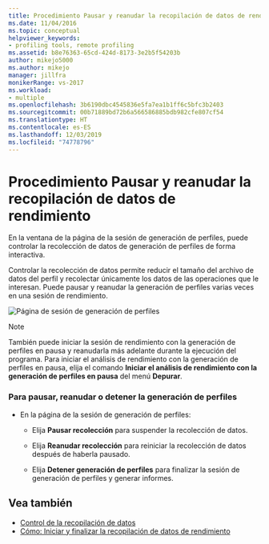 ```yaml
---
title: Procedimiento Pausar y reanudar la recopilación de datos de rendimiento | Microsoft Docs
ms.date: 11/04/2016
ms.topic: conceptual
helpviewer_keywords:
- profiling tools, remote profiling
ms.assetid: b8e76363-65cd-424d-8173-3e2b5f54203b
author: mikejo5000
ms.author: mikejo
manager: jillfra
monikerRange: vs-2017
ms.workload:
- multiple
ms.openlocfilehash: 3b6190dbc4545836e5fa7ea1b1ff6c5bfc3b2403
ms.sourcegitcommit: 00b71889bd72b6a566586885bdb982cfe807cf54
ms.translationtype: HT
ms.contentlocale: es-ES
ms.lasthandoff: 12/03/2019
ms.locfileid: "74778796"
---
```

# <a name="how-to-pause-and-resume-performance-data-collection"></a>Procedimiento Pausar y reanudar la recopilación de datos de rendimiento
En la ventana de la página de la sesión de generación de perfiles, puede controlar la recolección de datos de generación de perfiles de forma interactiva.

 Controlar la recolección de datos permite reducir el tamaño del archivo de datos del perfil y recolectar únicamente los datos de las operaciones que le interesan. Puede pausar y reanudar la generación de perfiles varias veces en una sesión de rendimiento.

 ![Página de sesión de generación de perfiles](../profiling/media/prof_profilingsessionpage.png "PROF_ProfilingSessionPage")

> [!NOTE]
> También puede iniciar la sesión de rendimiento con la generación de perfiles en pausa y reanudarla más adelante durante la ejecución del programa. Para iniciar el análisis de rendimiento con la generación de perfiles en pausa, elija el comando **Iniciar el análisis de rendimiento con la generación de perfiles en pausa** del menú **Depurar**.

### <a name="to-pause--resume-or-stop-profiling"></a>Para pausar, reanudar o detener la generación de perfiles

- En la página de la sesión de generación de perfiles:

  - Elija **Pausar recolección** para suspender la recolección de datos.

  - Elija **Reanudar recolección** para reiniciar la recolección de datos después de haberla pausado.

  - Elija **Detener generación de perfiles** para finalizar la sesión de generación de perfiles y generar informes.

## <a name="see-also"></a>Vea también
- [Control de la recopilación de datos](../profiling/controlling-data-collection.md)
- [Cómo: Iniciar y finalizar la recopilación de datos de rendimiento](../profiling/how-to-start-and-end-performance-data-collection.md)
